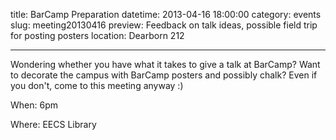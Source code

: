 title: BarCamp Preparation 
datetime: 2013-04-16 18:00:00
category: events
slug: meeting20130416
preview: Feedback on talk ideas, possible field trip for posting posters
location: Dearborn 212

---

Wondering whether you have what it takes to give a talk at BarCamp? Want to
decorate the campus with BarCamp posters and possibly chalk? Even if you
don't, come to this meeting anyway :)


When: 6pm

Where: EECS Library
